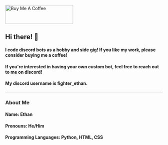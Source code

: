 <a href="https://www.buymeacoffee.com/fighterethan" target="_blank"><img src="https://cdn.buymeacoffee.com/buttons/v2/default-yellow.png" alt="Buy Me A Coffee" style="height: 60px !important;width: 217px !important;" ></a>

## Hi there! 👋
#### I code discord bots as a hobby and side gig! If you like my work, please consider buying me a coffee!

#### If you're interested in having your own custom bot, feel free to reach out to me on discord! 
#### My discord username is fighter_ethan.
---
### About Me
#### Name: Ethan 
#### Pronouns: He/Him 
#### Programming Languages: Python, HTML, CSS 


<!--
**fighter-Ethan/fighter-Ethan** is a ✨ _special_ ✨ repository because its `README.md` (this file) appears on your GitHub profile.

Here are some ideas to get you started:

- 🔭 I’m currently working on ...
- 🌱 I’m currently learning ...
- 👯 I’m looking to collaborate on ...
- 🤔 I’m looking for help with ...
- 💬 Ask me about ...
- 📫 How to reach me: ...
- 😄 Pronouns: ...
- ⚡ Fun fact: ...
-->
